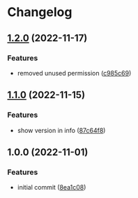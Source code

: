 # Changelog

## [1.2.0](https://github.com/matiasbontempo/tiny-flags-extension/compare/v1.1.0...v1.2.0) (2022-11-17)


### Features

* removed unused permission ([c985c69](https://github.com/matiasbontempo/tiny-flags-extension/commit/c985c693633bdf09c5a831eea53fb64d3efad469))

## [1.1.0](https://github.com/matiasbontempo/tiny-flags-extension/compare/v1.0.0...v1.1.0) (2022-11-15)


### Features

* show version in info ([87c64f8](https://github.com/matiasbontempo/tiny-flags-extension/commit/87c64f8fbd8f1012b36e01a7710ecc00852d331d))

## 1.0.0 (2022-11-01)


### Features

* initial commit ([8ea1c08](https://github.com/matiasbontempo/tiny-flags-extension/commit/8ea1c08eb0cae176334a7e34e8be8ed3f74e8258))